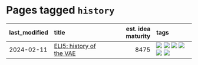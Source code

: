 # Pages tagged `history`

|last_modified|title|est. idea maturity|tags
|:---|:---|---:|:---|
|2024-02-11|[ELI5: history of the VAE](../ufldl_history.md)|8475|[![](https://img.shields.io/badge/tag-education-1eefac)](../tags/education.md) [![](https://img.shields.io/badge/tag-feature_learning-3f9741)](../tags/feature_learning.md) [![](https://img.shields.io/badge/tag-history-c6963e)](../tags/history.md) [![](https://img.shields.io/badge/tag-history_of_science-6013c8)](../tags/history_of_science.md) [![](https://img.shields.io/badge/tag-publication-c4fb38)](../tags/publication.md) [![](https://img.shields.io/badge/tag-vae-e3be61)](../tags/vae.md)|